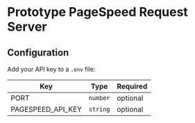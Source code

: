 # Prototype PageSpeed Request Server

## Configuration

Add your API key to a `.env` file:

| Key               | Type     | Required |
| ----------------- | -------- | -------- |
| PORT              | `number` | optional |
| PAGESPEED_API_KEY | `string` | optional |
